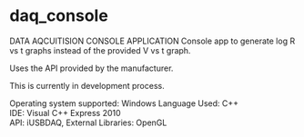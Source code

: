 daq_console
===========

DATA AQCUITISION CONSOLE APPLICATION  Console app to generate log R vs t graphs instead of the provided V vs t graph. 

Uses the API provided by the manufacturer.  

This is currently in development process.  

Operating system supported: Windows
Language Used: C++  
IDE: Visual C++ Express 2010  
API: iUSBDAQ, 
External Libraries: OpenGL
